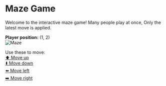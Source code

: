 # Maze Game  
Welcome to the interactive maze game! Many people play at once, Only the latest move is applied.

**Player position:** (1, 2)  
![Maze](https://github-maze-game.vercel.app/images/pos_1_2.png?t=1760703668492)

Use these to move:  
[⬆️ Move up](https://github-maze-game.vercel.app/move/1_2_w)  
[⬇️ Move down](https://github-maze-game.vercel.app/move/1_2_s)  
[⬅️ Move left](https://github-maze-game.vercel.app/move/1_2_a)  
[➡️ Move right](https://github-maze-game.vercel.app/move/1_2_d)
